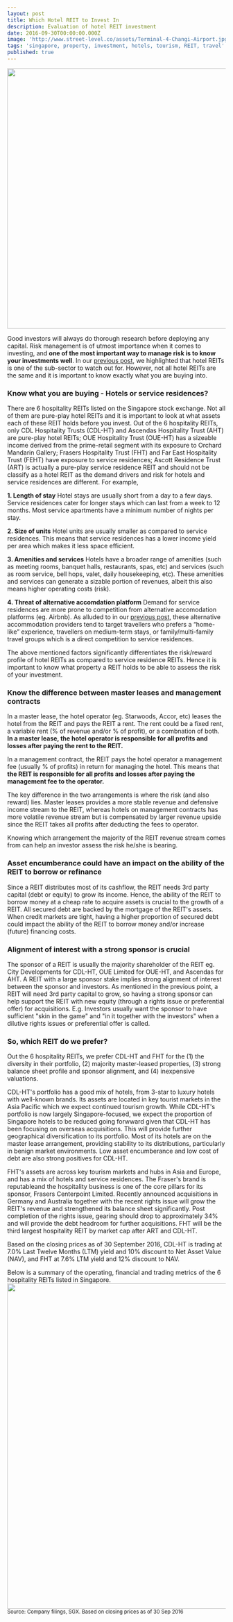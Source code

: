 ```yaml
---
layout: post
title: Which Hotel REIT to Invest In
description: Evaluation of hotel REIT investment
date: 2016-09-30T00:00:00.000Z
image: 'http://www.street-level.co/assets/Terminal-4-Changi-Airport.jpg'
tags: 'singapore, property, investment, hotels, tourism, REIT, travel'
published: true
---
```


<img src="http://www.street-level.co/assets/Terminal-4-Changi-Airport.jpg" width="600px"><br>

Good investors will always do thorough research before deploying any capital.  Risk management is of utmost importance when it comes to investing, and **one of the most important way to manage risk is to know your investments well**.  In our [previous post](http://www.street-level.co/2016/09/02/hotel-reits-the-bright-spot-in-the-real-estate-sector.html), we highlighted that hotel REITs is one of the sub-sector to watch out for.  However, not all hotel REITs are the same and it is important to know exactly what you are buying into. <!--more-->

### Know what you are buying - Hotels or service residences?
There are 6 hospitality REITs listed on the Singapore stock exchange.  Not all of them are pure-play hotel REITs and it is important to look at what assets each of these REIT holds before you invest.  Out of the 6 hospitality REITs, only CDL Hospitality Trusts (CDL-HT) and Ascendas Hospitality Trust (AHT) are pure-play hotel REITs; OUE Hospitality Trust (OUE-HT) has a sizeable income derived from the prime-retail segment with its exposure to Orchard Mandarin Gallery; Frasers Hospitality Trust (FHT) and Far East Hospitality Trust (FEHT) have exposure to service residences; Ascott Residence Trust (ART) is actually a pure-play service residence REIT and should not be classify as a hotel REIT as the demand drivers and risk for hotels and service residences are different.  For example,

**1. Length of stay**
Hotel stays are usually short from a day to a few days.  Service residences cater for longer stays which can last from a week to 12 months.  Most service apartments have a minimum number of nights per stay.

**2. Size of units**
Hotel units are usually smaller as compared to service residences.  This means that service residences has a lower income yield per area which makes it less space efficient. 

**3. Amenities and services**
Hotels have a broader range of amenities (such as meeting rooms, banquet halls, restaurants, spas, etc) and services (such as room service, bell hops, valet, daily housekeeping, etc).  These amenities and services can generate a sizable portion of revenues, albeit this also means higher operating costs (risk).

**4. Threat of alternative accomdation platform**
Demand for service residences are more prone to competition from alternative accomodation platforms (eg. Airbnb).  As alluded to in our [previous post](http://www.street-level.co/2016/09/02/hotel-reits-the-bright-spot-in-the-real-estate-sector.html), these alternative accommodation providers tend to target travellers who prefers a “home-like” experience, travellers on medium-term stays, or family/multi-family  travel groups which is a direct competition to service residences.

The above mentioned factors significantly differentiates the risk/reward profile of hotel REITs as compared to service residence REITs.  Hence it is important to know what property a REIT holds to be able to assess the risk of your investment.

### Know the difference between master leases and management contracts
In a master lease, the hotel operator (eg. Starwoods, Accor, etc) leases the hotel from the REIT and pays the REIT a rent.  The rent could be a fixed rent, a variable rent (% of revenue and/or % of profit), or a combnation of both.  **In a master lease, the hotel operator is responsible for all profits and losses after paying the rent to the REIT.**

In a management contract, the REIT pays the hotel operator a management fee (usually % of profits) in return for managing the hotel.  This means that **the REIT is responsible for all profits and losses after paying the management fee to the operator.**

The key difference in the two arrangements is where the risk (and also reward) lies.  Master leases provides a more stable revenue and defensive income stream to the REIT, whereas hotels on management contracts has more volatile revenue stream but is compensated by larger revenue upside since the REIT takes all profits after deducting the fees to operator.

Knowing which arrangement the majority of the REIT revenue stream comes from can help an investor assess the risk he/she is bearing.

### Asset encumberance could have an impact on the ability of the REIT to borrow or refinance
Since a REIT distributes most of its cashflow, the REIT needs 3rd party capital (debt or equity) to grow its income.  Hence, the ability of the REIT to borrow money at a cheap rate to acquire assets is crucial to the growth of a REIT.  All secured debt are backed by the mortgage of the REIT's assets.  When credit markets are tight, having a higher proportion of secured debt could impact the ability of the REIT to borrow money and/or increase (future) financing costs.  
  
### Alignment of interest with a strong sponsor is crucial
The sponsor of a REIT is usually the majority shareholder of the REIT eg. City Developments for CDL-HT, OUE Limited for OUE-HT, and Ascendas for AHT.  A REIT with a large sponsor stake implies strong alignment of interest between the sponsor and investors. As mentioned in the previous point, a REIT will need 3rd party capital to grow, so having a strong sponsor can help support the REIT with new equity (through a rights issue or preferential offer) for acquisitions.  E.g. Investors usually want the sponsor to have sufficient "skin in the game" and "in it together with the investors" when a dilutive rights issues or preferential offer is called.

### So, which REIT do we prefer?
Out the 6 hospitality REITs, we prefer CDL-HT and FHT for the (1) the diversity in their portfolio, (2) majority master-leased properties, (3) strong balance sheet profile and sponsor alignment, and (4) inexpensive valuations.  

CDL-HT's portfolio has a good mix of hotels, from 3-star to luxury hotels with well-known brands.  Its assets are located in key tourist markets in the Asia Pacific which we expect continued tourism growth.  While CDL-HT's portfolio is now largely Singapore-focused, we expect the proportion of Singapore hotels to be reduced going forwward given that CDL-HT has been focusing on overseas acquisitions.  This will provide further geographical diversification to its portfolio.  Most of its hotels are on the master lease arrangement, providing stability to its distributions, particularly in benign market environments.  Low asset encumberance and low cost of debt are also strong positives for CDL-HT.  

FHT's assets are across key tourism markets and hubs in Asia and Europe, and has a mix of hotels and service residences.  The Fraser's brand is reputableand the hospitality business is one of the core pillars for its sponsor, Frasers Centerpoint Limited.  Recently announced acquisitions in Germany and Australia together with the recent rights issue will grow the REIT's revenue and strengthened its balance sheet significantly.  Post completion of the rights issue, gearing should drop to approximately 34% and will provide the debt headroom for further acquisitions.  FHT will be the third largest hospitality REIT by market cap after ART and CDL-HT.

Based on the closing prices as of 30 September 2016, CDL-HT is trading at 7.0% Last Twelve Months (LTM) yield and 10% discount to Net Asset Value (NAV), and FHT at 7.6% LTM yield and 12% discount to NAV.

Below is a summary of the operating, financial and trading metrics of the 6 hospitality REITs listed in Singapore.
<img src="http://www.street-level.co/assets/Hospitality-REITs-table-30Sep16.png" width="750px"><br>
<sup>Source: Company filings, SGX.  Based on closing prices as of 30 Sep 2016</sup>
